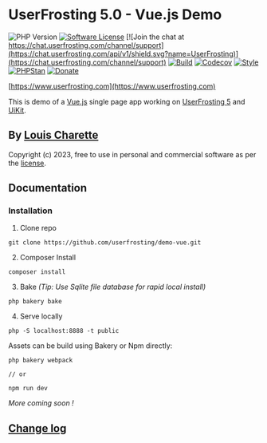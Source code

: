 # UserFrosting 5.0 - Vue.js Demo

![PHP Version](https://img.shields.io/badge/php-%5E8.0-brightgreen)
[![Software License](https://img.shields.io/badge/license-MIT-brightgreen.svg)](LICENSE.md)
[![Join the chat at https://chat.userfrosting.com/channel/support](https://chat.userfrosting.com/api/v1/shield.svg?name=UserFrosting)](https://chat.userfrosting.com/channel/support)
[![Build](https://github.com/userfrosting/demo-vue/workflows/Build/badge.svg?branch=main)](https://github.com/userfrosting/demo-vue/actions?query=workflow%3ABuild)
[![Codecov](https://codecov.io/gh/userfrosting/demo-vue/branch/main/graph/badge.svg)](https://codecov.io/gh/userfrosting/demo-vue)
[![Style](https://github.styleci.io/repos/689461212/shield?branch=main&style=flat)](https://github.styleci.io/repos/689461212)
[![PHPStan](https://img.shields.io/github/actions/workflow/status/userfrosting/demo-vue/PHPStan.yml?branch=main&label=PHPStan)](https://github.com/userfrosting/demo-vue/actions/workflows/PHPStan.yml)
[![Donate](https://img.shields.io/badge/Donate-Buy%20Me%20a%20Coffee-blue.svg)](https://ko-fi.com/lcharette)
<!-- [![Latest Version](https://img.shields.io/github/v/release/userfrosting/userfrosting?include_prereleases&sort=semver)](https://github.com/userfrosting/UserFrosting/releases) -->
<!-- [![Backers on Open Collective](https://opencollective.com/userfrosting/backers/badge.svg)](#backers) -->
<!-- [![Sponsors on Open Collective](https://opencollective.com/userfrosting/sponsors/badge.svg)](#sponsors) -->
<!-- [![Donate](https://img.shields.io/badge/Open%20Collective-Donate-blue.svg)](https://opencollective.com/userfrosting#backer)  -->

[https://www.userfrosting.com](https://www.userfrosting.com)

This is demo of a [Vue.js](https://vuejs.org) single page app working on [UserFrosting 5](https://github.com/userfrosting/UserFrosting/tree/develop-5.0#userfrosting-50) and [UiKit](https://getuikit.com).

## By [Louis Charette](https://bbqsoftwares.com)

Copyright (c) 2023, free to use in personal and commercial software as per the [license](LICENSE.md).

## Documentation

### Installation

1. Clone repo
```
git clone https://github.com/userfrosting/demo-vue.git
```

2. Composer Install
```
composer install
```

3. Bake _(Tip: Use Sqlite file database for rapid local install)_
```
php bakery bake
```

4. Serve locally
```
php -S localhost:8888 -t public 
```

Assets can be build using Bakery or Npm directly:
```
php bakery webpack

// or

npm run dev
```

_More coming soon !_

<!-- ### [Learning UserFrosting](https://learn.userfrosting.com) -->

<!-- ### [API documentation](http://api.userfrosting.com) -->

## [Change log](CHANGELOG.md)

<!--## Running tests

 Run `php bakery test` from the root project directory. Any tests included in `sprinkles/*/tests` will be run. -->

